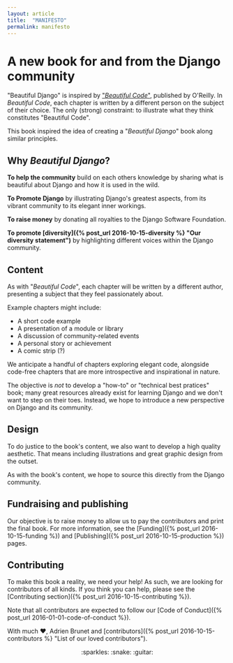 ```yaml
---
layout: article
title:  "MANIFESTO"
permalink: manifesto
---
```


# A new book for and from the Django community

"Beautiful Django" is inspired by ["_Beautiful Code_"](http://shop.oreilly.com/product/9780596510046.do "O'Reilly Beautiful Code"), published by O'Reilly. In _Beautiful Code_, each chapter is written by a different person on the subject of their choice. The only (strong) constraint: to illustrate what they think constitutes "Beautiful Code".

This book inspired the idea of creating a "_Beautiful Django_" book along similar principles.

## Why _Beautiful Django_?

**To help the community** build on each others knowledge by sharing what is beautiful about Django and how it is used in the wild.

**To Promote Django** by illustrating Django's greatest aspects, from its vibrant community to its elegant inner workings.

**To raise money** by donating all royalties to the Django Software Foundation.

**To promote [diversity]({% post_url 2016-10-15-diversity %} "Our diversity statement")** by highlighting different voices within the Django community.

## Content

As with "_Beautiful Code_", each chapter will be written by a different author, presenting a subject that they feel passionately about.

Example chapters might include:

- A short code example
- A presentation of a module or library
- A discussion of community-related events
- A personal story or achievement
- A comic strip (?)

We anticipate a handful of chapters exploring elegant code, alongside code-free chapters that are more introspective and inspirational in nature.

The objective is _not_ to develop a "how-to" or "technical best pratices" book; many great resources already exist for learning Django and we don't want to step on their toes.
Instead, we hope to introduce a new perspective on Django and its community.

## Design

To do justice to the book's content, we also want to develop a high quality aesthetic. That means including illustrations and great graphic design from the outset.

As with the book's content, we hope to source this directly from the Django community.

## Fundraising and publishing

Our objective is to raise money to allow us to pay the contributors and print the final book. For more information, see the [Funding]({% post_url 2016-10-15-funding %}) and [Publishing]({% post_url 2016-10-15-production %}) pages.

## Contributing

To make this book a reality, we need your help! As such, we are looking for contributors of all kinds.
If you think you can help, please see the [Contributing section]({% post_url 2016-10-15-contributing %}).

Note that all contributors are expected to follow our [Code of Conduct]({% post_url 2016-01-01-code-of-conduct %}).


With much :heart:, Adrien Brunet and [contributors]({% post_url 2016-10-15-contributors %} "List of our loved contributors").

<p align="center">:sparkles: :snake: :guitar:</p>
